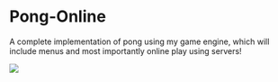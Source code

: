 # Pong-Online
A complete implementation of pong using my game engine, which will include menus and most importantly online play using servers!

  ![](https://img.shields.io/badge/made%20by-DarienMiller-blue)

